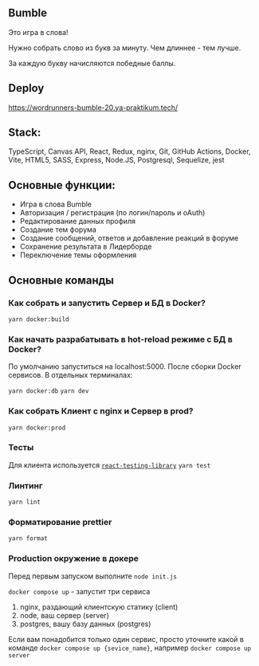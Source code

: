 ## Bumble

Это игра в слова!

Нужно собрать слово из букв за минуту. 
Чем длиннее - тем лучше.
 
За каждую букву начисляются победные баллы.

## Deploy 
https://wordrunners-bumble-20.ya-praktikum.tech/

## Stack:

TypeScript, Canvas API, React, Redux, nginx, Git, GitHub Actions, Docker, Vite, HTML5, SASS, Express, Node.JS, Postgresql, Sequelize, jest

## Основные функции:
- Игра в слова Bumble
- Авторизация / регистрация (по логин/пароль и oAuth)
- Редактирование данных профиля
- Создание тем форума
- Создание сообщений, ответов и добавление реакций в форуме
- Сохранение результата в Лидерборде
- Переключение темы оформления 

## Основные команды

###  Как собрать и запустить Сервер и БД в Docker?
```yarn docker:build```

###  Как начать разрабатывать в hot-reload режиме с БД в Docker?
По умолчанию запуститься на localhost:5000. После сборки Docker сервисов. В отдельных терминалах:

```yarn docker:db```
```yarn dev```

###  Как собрать Клиент с nginx и Сервер в prod?
```yarn docker:prod```

### Тесты
Для клиента используется [`react-testing-library`](https://testing-library.com/docs/react-testing-library/intro/)
```yarn test```

### Линтинг
```yarn lint```

### Форматирование prettier
```yarn format```

### Production окружение в докере
Перед первым запуском выполните `node init.js`

`docker compose up` - запустит три сервиса
1. nginx, раздающий клиентскую статику (client)
2. node, ваш сервер (server)
3. postgres, вашу базу данных (postgres)

Если вам понадобится только один сервис, просто уточните какой в команде
`docker compose up {sevice_name}`, например `docker compose up server`

